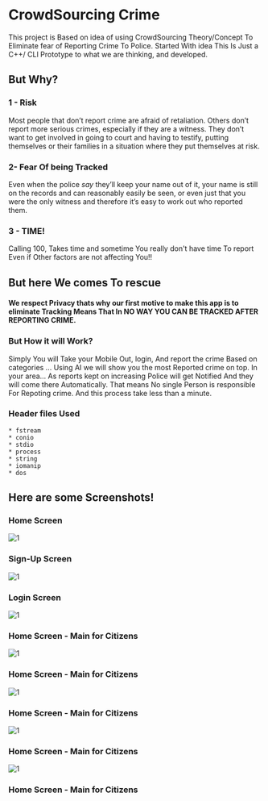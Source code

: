 # CrowdSourcing Crime
This project is Based on idea of using CrowdSourcing Theory/Concept To Eliminate fear of Reporting Crime To Police. Started With idea This Is Just a C++/ CLI Prototype to what we are thinking, and developed.

## But Why?
### 1 - Risk
Most people that don’t report crime are afraid of retaliation. Others don’t report more serious crimes, especially if they are a witness. They don’t want to get involved in going to court and having to testify, putting themselves or their families in a situation where they put themselves at risk. 
### 2- Fear Of being Tracked 
Even when the police _say_ they’ll keep your name out of it, your name is still on the records and can reasonably easily be seen, or even just that you were the only witness and therefore it’s easy to work out who reported them.
### 3 - TIME!
Calling 100, Takes time and sometime You really don't have time To report Even if Other factors are not affecting You!!

## But here We comes To rescue 
#### We respect Privacy thats why our first motive to make this app is to eliminate Tracking Means That In NO WAY YOU CAN BE TRACKED AFTER REPORTING CRIME. 
### But How it will Work?
Simply You will Take your Mobile Out, login, And report the crime Based on categories ... Using AI we will show you the most Reported crime on top. In your area... As reports kept on increasing Police will get Notified And they will come there Automatically. That means No single Person is responsible For Repoting crime. And this process take less than a minute.

### Header files Used
```
* fstream
* conio
* stdio
* process
* string
* iomanip
* dos
```
## Here are some Screenshots!
### Home Screen
![1](https://i.ibb.co/m5VJT64/1.png)
### Sign-Up Screen
![1](https://i.ibb.co/NxG79q7/2.png)
### Login Screen
![1](https://i.ibb.co/qnhrTK7/3.png)
### Home Screen - Main for Citizens 
![1](https://i.ibb.co/y0GxM7b/5.png)
### Home Screen - Main for Citizens 
![1](https://i.ibb.co/qnhrTK7/3.png)
### Home Screen - Main for Citizens 
![1](https://i.ibb.co/qnhrTK7/3.png)
### Home Screen - Main for Citizens 
![1](https://i.ibb.co/qnhrTK7/3.png)
### Home Screen - Main for Citizens 






